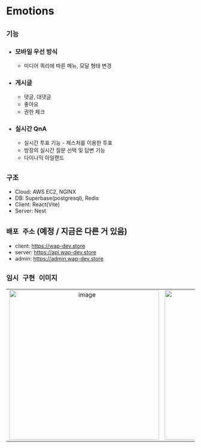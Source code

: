 # Emotions

## `기능`

- ### 모바일 우선 방식

  - 미디어 쿼리에 따른 메뉴, 모달 형태 변경

- ### 게시글

  - 댓글, 대댓글
  - 좋아요
  - 권한 체크

- ### 실시간 QnA

  - 실시간 투표 기능 - 제스처를 이용한 투표
  - 방장의 실시간 질문 선택 및 답변 기능
  - 다이나믹 아일랜드

## `구조`

- Cloud: AWS EC2, NGINX
- DB: Superbase(postgresql), Redis
- Client: React(Vite)
- Server: Nest

## `배포 주소` (예정 / 지금은 다른 거 있음)

- client: <https://wap-dev.store>
- server: <https://api.wap-dev.store>
- admin: <https://admin.wap-dev.store>

## `임시 구현 이미지`

<table>
  <tr>
    <td align="center">
      <img height="400px" alt="image" src="https://user-images.githubusercontent.com/75781414/215435792-79b82058-36b1-4a14-93f7-936b2a2715d1.png">
    </td>
    <td align="center">
      <img height="400px" alt="image" src="https://user-images.githubusercontent.com/75781414/215431313-43e056e4-ef7d-48c9-b15b-58d4bc608ca9.png">
    </td>
    <td>
      <img height="400px" alt="image" src="https://user-images.githubusercontent.com/75781414/215431542-9677a6de-f09a-4265-a2cf-5a001a405ad8.png">
    </td>

  </tr>
</table>
